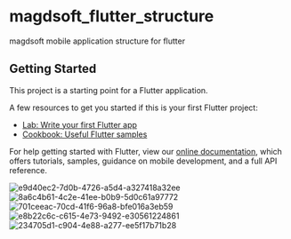 # magdsoft_flutter_structure

magdsoft mobile application structure for flutter

## Getting Started

This project is a starting point for a Flutter application.

A few resources to get you started if this is your first Flutter project:

- [Lab: Write your first Flutter app](https://flutter.dev/docs/get-started/codelab)
- [Cookbook: Useful Flutter samples](https://flutter.dev/docs/cookbook)

For help getting started with Flutter, view our
[online documentation](https://flutter.dev/docs), which offers tutorials,
samples, guidance on mobile development, and a full API reference.





![e9d40ec2-7d0b-4726-a5d4-a327418a32ee](https://user-images.githubusercontent.com/77578718/177360205-f13faf31-aff6-4807-851e-199ec8a29eb1.png)
![8a6c4b61-4c2e-41ee-b0b9-5d0c61a97772](https://user-images.githubusercontent.com/77578718/177360937-0063c491-1036-4ab4-ad5e-61c6c127446e.png)
![701ceeac-70cd-41f6-96a8-bfe016a3eb59](https://user-images.githubusercontent.com/77578718/177361095-4dea770c-3de5-4295-af4c-793cb2f3c2a2.png)
![e8b22c6c-c615-4e73-9492-e30561224861](https://user-images.githubusercontent.com/77578718/177361256-42457cc5-bfde-40dc-b076-150405feb6cc.png)
![234705d1-c904-4e88-a277-ee5f17b71b28](https://user-images.githubusercontent.com/77578718/177361398-f371a7a0-dff8-4310-98f3-13dca41f4953.png)

